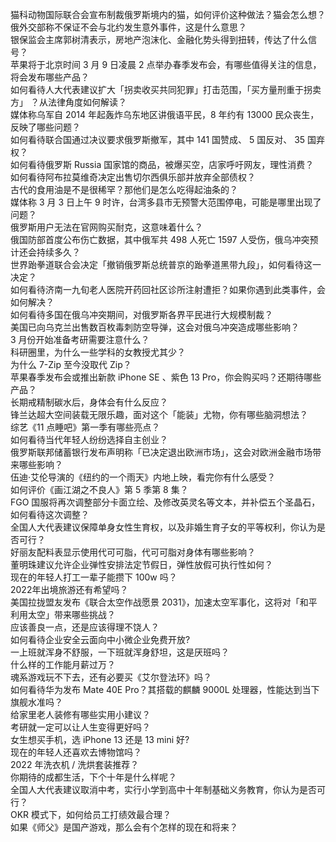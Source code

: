 猫科动物国际联合会宣布制裁俄罗斯境内的猫，如何评价这种做法？猫会怎么想？  
俄外交部称不保证不会与北约发生意外事件，这是什么意思？  
银保监会主席郭树清表示，房地产泡沫化、金融化势头得到扭转，传达了什么信号？  
苹果将于北京时间 3 月 9 日凌晨 2 点举办春季发布会，有哪些值得关注的信息，将会发布哪些产品？  
如何看待人大代表建议扩大「拐卖收买共同犯罪」打击范围，「买方量刑重于拐卖方」 ？从法律角度如何解读？  
媒体称乌军自 2014 年起轰炸乌东地区讲俄语平民，8 年约有 13000 民众丧生，反映了哪些问题？  
如何看待联合国通过决议要求俄罗斯撤军，其中 141 国赞成、 5 国反对、 35 国弃权？  
如何看待俄罗斯 Russia 国家馆的商品，被爆买空，店家呼吁网友，理性消费？  
如何看待阿布拉莫维奇决定出售切尔西俱乐部并放弃全部债权？  
古代的食用油是不是很稀罕？那他们是怎么吃得起油条的？  
媒体称 3 月 3 日上午 9 时许，台湾多县市无预警大范围停电，可能是哪里出现了问题？  
俄罗斯用户无法在官网购买耐克，这意味着什么？  
俄国防部首度公布伤亡数据，其中俄军共 498 人死亡 1597 人受伤，俄乌冲突预计还会持续多久？  
世界跆拳道联合会决定「撤销俄罗斯总统普京的跆拳道黑带九段」，如何看待这一决定？  
如何看待济南一九旬老人医院开药回社区诊所注射遭拒？如果你遇到此类事件，会如何解决？  
如何看待多国在俄乌冲突期间，对俄罗斯各界平民进行大规模制裁？  
美国已向乌克兰出售数百枚毒刺防空导弹，这会对俄乌冲突造成哪些影响？  
3 月份开始准备考研需要注意什么？  
科研圈里，为什么一些学科的女教授尤其少？  
为什么 7-Zip 至今没取代 Zip？  
苹果春季发布会或推出新款 iPhone SE 、紫色 13 Pro，你会购买吗？还期待哪些产品？  
长期戒精制碳水后，身体会有什么反应？  
锋兰达超大空间装载无限乐趣，面对这个「能装」尤物，你有哪些脑洞想法？  
综艺《11 点睡吧》第一季有哪些亮点？  
如何看待当代年轻人纷纷选择自主创业？  
俄罗斯联邦储蓄银行发布声明称「已决定退出欧洲市场」，这会对欧洲金融市场带来哪些影响？  
伍迪·艾伦导演的《纽约的一个雨天》内地上映，看完你有什么感受？  
如何评价《画江湖之不良人》第 5 季第 8 集？  
FGO 国服将再次调整部分卡面立绘、及修改英灵名等文本，并补偿五个圣晶石，如何看待这次调整？  
全国人大代表建议保障单身女性生育权，以及非婚生育子女的平等权利，你认为是否可行？  
好丽友配料表显示使用代可可脂，代可可脂对身体有哪些影响？  
董明珠建议允许企业弹性安排法定节假日，弹性放假可执行性如何？  
现在的年轻人打工一辈子能攒下 100w 吗？  
2022年出境旅游还有希望吗？  
美国拉拢盟友发布《联合太空作战愿景 2031》，加速太空军事化，这将对「和平利用太空」带来哪些挑战？  
应该善良一点，还是应该得理不饶人？  
如何看待企业安全云面向中小微企业免费开放?  
一上班就浑身不舒服，一下班就浑身舒坦，这是厌班吗？  
什么样的工作能月薪过万？  
魂系游戏玩不下去，还有必要买《艾尔登法环》吗？  
如何看待华为发布 Mate 40E Pro？其搭载的麒麟 9000L 处理器，性能达到当下旗舰水准吗？  
给家里老人装修有哪些实用小建议？  
考研就一定可以让人生变得更好吗？  
女生想买手机，选 iPhone 13 还是 13 mini 好?  
现在的年轻人还喜欢去博物馆吗？  
2022 年洗衣机 / 洗烘套装推荐？  
你期待的成都生活，下个十年是什么样呢？  
全国人大代表建议取消中考，实行小学到高中十年制基础义务教育，你认为是否可行？  
OKR 模式下，如何给员工打绩效最合理？  
如果《师父》是国产游戏，那么会有个怎样的现在和将来？  
